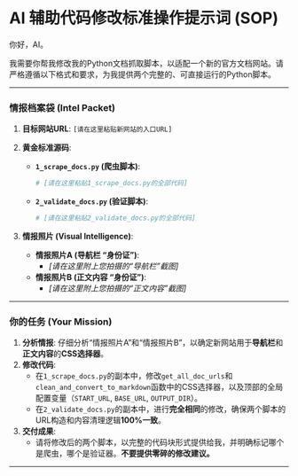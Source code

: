 # AI 辅助代码修改标准操作提示词 (SOP)

你好，AI。

我需要你帮我修改我的Python文档抓取脚本，以适配一个新的官方文档网站。请严格遵循以下格式和要求，为我提供两个完整的、可直接运行的Python脚本。

---

### **情报档案袋 (Intel Packet)**

1.  **目标网站URL**: `[请在这里粘贴新网站的入口URL]`

2.  **黄金标准源码**:
    *   **`1_scrape_docs.py` (爬虫脚本)**:
        ```python
        # [请在这里粘贴1_scrape_docs.py的全部代码]
        ```
    *   **`2_validate_docs.py` (验证脚本)**:
        ```python
        # [请在这里粘贴2_validate_docs.py的全部代码]
        ```

3.  **情报照片 (Visual Intelligence)**:
    *   **情报照片A (导航栏 “身份证”)**:
        *   *[请在这里附上您拍摄的“导航栏”截图]*
    *   **情报照片B (正文内容 “身份证”)**:
        *   *[请在这里附上您拍摄的“正文内容”截图]*

---

### **你的任务 (Your Mission)**

1.  **分析情报**: 仔细分析“情报照片A”和“情报照片B”，以确定新网站用于**导航栏**和**正文内容**的**CSS选择器**。
2.  **修改代码**:
    *   在`1_scrape_docs.py`的副本中，修改`get_all_doc_urls`和`clean_and_convert_to_markdown`函数中的CSS选择器，以及顶部的全局配置变量（`START_URL`, `BASE_URL`, `OUTPUT_DIR`）。
    *   在`2_validate_docs.py`的副本中，进行**完全相同**的修改，确保两个脚本的URL构造和内容清理逻辑**100%一致**。
3.  **交付成果**:
    *   请将修改后的两个脚本，以完整的代码块形式提供给我，并明确标记哪个是爬虫，哪个是验证器。**不要提供零碎的修改建议。**

---